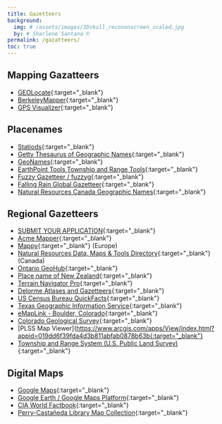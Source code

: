 ```yaml
---
title: Gazetteers
background:
  img: # /assets/images/3Dskull_recononscreen_scaled.jpg
  by: # Sharlene Santana ©
permalink: /gazatteers/
toc: true
---
```


## Mapping Gazatteers
- [GEOLocate](https://www.geo-locate.org/){:target="_blank"}
- [BerkeleyMapper](https://berkeleymapper.berkeley.edu/){:target="_blank"}
- [GPS Visualizer](https://www.gpsvisualizer.com/){:target="_blank"}

## Placenames
- [Statiods](https://www.statoids.com/){:target="_blank"}
- [Getty Thesaurus of Geographic Names](https://www.getty.edu/research/tools/vocabularies/tgn/){:target="_blank"}
- [GeoNames](https://www.geonames.org/){:target="_blank"}
- [EarthPoint Tools Township and Range Tools](https://www.earthpoint.us/Townships.aspx){:target="_blank"}
- [Fuzzy Gazetteer / fuzzyg](https://isodp.hof-university.de/fuzzyg/query/){:target="_blank"}
- [Falling Rain Global Gazetteer](https://www.fallingrain.com/world/){:target="_blank"}
- [Natural Resources Canada Geographic Names](https://natural-resources.canada.ca/maps-tools-publications/maps/geographical-names-canada/geographical-names-canada){:target="_blank"}

## Regional Gazetteers
- [SUBMIT YOUR APPLICATION](https://forms.gle/YQnwF8Lcf4wvg4UdA){:target="_blank"}
- [Acme Mapper](https://mapper.acme.com/){:target="_blank"}
- [Mappy](https://en.mappy.com/){:target="_blank"} (Europe)
- [Natural Resources Data, Maps & Tools Directory](https://natural-resources.canada.ca/maps-tools-publications){:target="_blank"} (Canada)
- [Ontario GeoHub](https://geohub.lio.gov.on.ca/){:target="_blank"}
- [Place name of New Zealand](https://www.linz.govt.nz/products-services/place-names/place-names-new-zealand){:target="_blank"}
- [Terrain Navigator Pro](https://www.terrainnavigator.com/){:target="_blank"}
- [Delorme Atlases and Gazetteers](https://randpublishing.com/delorme/?srsltid=AfmBOoqwN1ctoZ8Vb7u5WtkJKGz3BR6y-RNy9jo8QT44TyGjd-Yk-J7O){:target="_blank"}
- [US Census Bureau QuickFacts](https://www.census.gov/quickfacts/){:target="_blank"}
- [Texas Geographic Information Service](https://www.tnris.org/){:target="_blank"}
- [eMapLink - Boulder, Colorado](https://maps.bouldercolorado.gov/emaplink/){:target="_blank"}
- [Colorado Geological Survey](https://coloradogeologicalsurvey.org/){:target="_blank"}
- [PLSS Map Viewer](https://www.arcgis.com/apps/View/index.html?appid=019dd6f39fda4d3b811abfab0878b63b{:target="_blank"}
- [Township and Range System (U.S. Public Land Survey)](https://project.geo.msu.edu/geogmich/michigan/Maps_Graphics%5CUSPLSS.pdf){:target="_blank"}

## Digital Maps
- [Google Maps](https://www.google.com/maps){:target="_blank"}
- [Google Earth / Google Maps Platform](https://mapsplatform.google.com/maps-products/earth/capabilities/?utm_source=google_earth&utm_medium=site&utm_campaign=next-25&utm_content=legacy){:target="_blank"}
- [CIA World Factbook](https://www.cia.gov/the-world-factbook/){:target="_blank"}
- [Perry-Castañeda Library Map Collection](https://maps.lib.utexas.edu/maps/map_sites/cities_sites.html){:target="_blank"}

